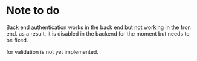 # Note to do

Back end authentication works in the back end but not working in the fron end. as a result, it is disabled in the backend for the moment but needs to be fixed.

for validation is not yet implemented.
